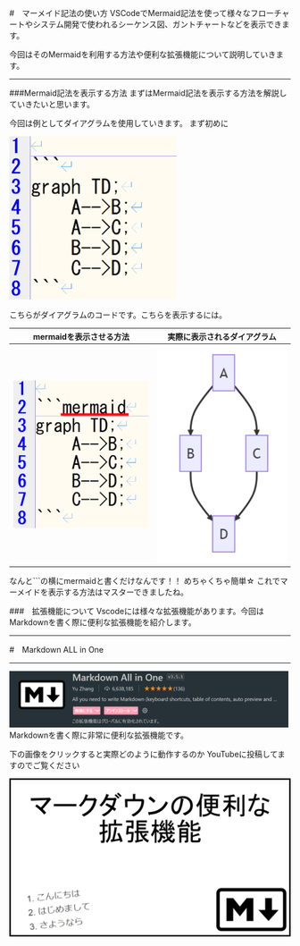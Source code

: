 #　マーメイド記法の使い方
VSCodeでMermaid記法を使って様々なフローチャートやシステム開発で使われるシーケンス図、ガントチャートなどを表示できます。

今回はそのMermaidを利用する方法や便利な拡張機能について説明していきます。
***
###Mermaid記法を表示する方法
まずはMermaid記法を表示する方法を解説していきたいと思います。

今回は例としてダイアグラムを使用していきます。
まず初めに

<img src="img/mame.png" width="300">

こちらがダイアグラムのコードです。こちらを表示するには。

|mermaidを表示させる方法| 実際に表示されるダイアグラム |
| -- | -- |
|<img src="img/mame2.png" width="300">|<img src="img/mame3.png" width="300">|
なんと```の横にmermaidと書くだけなんです！！
めちゃくちゃ簡単☆
これでマーメイドを表示する方法はマスターできましたね。

###　拡張機能について
Vscodeには様々な拡張機能があります。今回はMarkdownを書く際に便利な拡張機能を紹介します。
***
#　Markdown ALL in One
***
<img src="img/mame4.png" width="500">
Markdownを書く際に非常に便利な拡張機能です。

下の画像をクリックすると実際どのように動作するのか
YouTubeに投稿してますのでご覧ください

[!['altテキスト'](mig/../img/サムネ2.png)](https://www.youtube.com/watch?v=xBREUPEOTBI)

